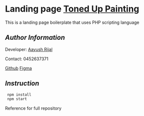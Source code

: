 # Landing page [Toned Up Painting](https://www.toneduppainting.com)

This is a landing page boilerplate that uses PHP scripting language

## _Author Information_

Developer: [Aayush Rijal](https://www.aayushrijal.net)

Contact: 0452637371

[Github](https://github.com/aayushrijal91/tonedUpPainting)
[Figma](https://www.figma.com/file/ytW4xgC7G27d7hp3MvOsxB/Toned-Up-Painting-Landing-Page?node-id=1%3A11)

## _Instruction_

```bash
 npm install
 npm start
 ```

Reference for full repository
